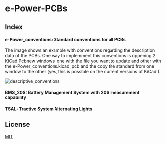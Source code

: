 # e-Power-PCBs

## Index

#### e-Power_conventions: Standard conventions for all PCBs
The image shows an example with conventions regarding the description data of the PCBs. One way to implemment this conventions is oppening 2 KiCad Pcbnew windows, one with the file you want to update and other with the e-Power_conventions.kicad_pcb and the copy the standard from one window to the other (yes, this is possible on the current versions of KiCad!).

![descriptive_conventions](https://user-images.githubusercontent.com/15946943/88124015-779ade00-cba2-11ea-8d8d-1147ea061bdb.png)

#### BMS_20S: Battery Management System with 20S measurement capability

#### TSAL: Tractive System Alternating Lights 





## License
[MIT](https://choosealicense.com/licenses/mit/)

